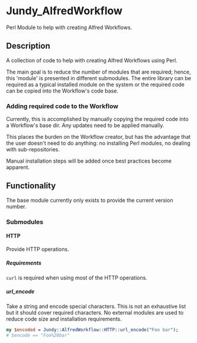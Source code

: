# Jundy_AlfredWorkflow

Perl Module to help with creating Alfred Workflows.

## Description

A collection of code to help with creating Alfred Workflows using Perl.

The main goal is to reduce the number of modules that are required; hence, this 'module' is presented in different submodules.  The entire library can be required as a typical installed module on the system or the required code can be copied into the Workflow's code base.

### Adding required code to the Workflow

Currently, this is accomplished by manually copying the required code into a Workflow's base dir.  Any updates need to be applied manually.

This places the burden on the Workflow creator, but has the advantage that the user doesn't need to do anything: no installing Perl modules, no dealing with sub-repositories.

Manual installation steps will be added once best practices become apparent.

## Functionality

The base module currently only exists to provide the current version number.

### Submodules

#### HTTP

Provide HTTP operations.

##### Requirements

`curl` is required when using most of the HTTP operations.

##### url_encode

Take a string and encode special characters. This is not an exhaustive list but it should cover required characters. No external modules are used to reduce code size and installation requirements.

```perl
my $encoded = Jundy::AlfredWorkflow::HTTP::url_encode("Foo bar");
# $encode == "Foo%20bar"
```




